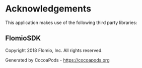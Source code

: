 # Acknowledgements
This application makes use of the following third party libraries:

## FlomioSDK

Copyright 2018 Flomio, Inc. All rights reserved.

Generated by CocoaPods - https://cocoapods.org
